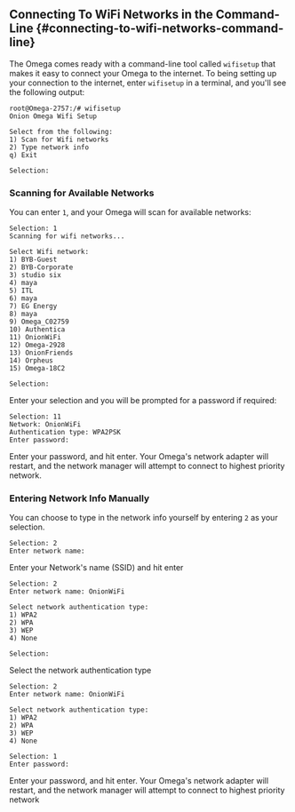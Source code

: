

## Connecting To WiFi Networks in the Command-Line {#connecting-to-wifi-networks-command-line}

The Omega comes ready with a command-line tool called `wifisetup` that makes it easy to connect your Omega to the internet. To being setting up your connection to the internet, enter `wifisetup` in a terminal, and you'll see the following output:

```
root@Omega-2757:/# wifisetup
Onion Omega Wifi Setup

Select from the following:
1) Scan for Wifi networks
2) Type network info
q) Exit

Selection:

```

### Scanning for Available Networks

You can enter `1`, and your Omega will scan for available networks:

```
Selection: 1
Scanning for wifi networks...

Select Wifi network:
1) BYB-Guest
2) BYB-Corporate
3) studio six
4) maya
5) ITL
6) maya
7) EG Energy
8) maya
9) Omega_C02759
10) Authentica
11) OnionWiFi
12) Omega-2928
13) OnionFriends
14) Orpheus
15) Omega-18C2

Selection:
```


Enter your selection and you will be prompted for a password if required:

```
Selection: 11
Network: OnionWiFi
Authentication type: WPA2PSK
Enter password:
```

Enter your password, and hit enter. Your Omega's network adapter will restart, and the network manager will attempt to connect to highest priority network.


### Entering Network Info Manually

You can choose to type in the network info yourself by entering `2` as your selection.

```
Selection: 2
Enter network name:
```
Enter your Network's name (SSID) and hit enter


```
Selection: 2
Enter network name: OnionWiFi

Select network authentication type:
1) WPA2
2) WPA
3) WEP
4) None

Selection:
```

Select the network authentication type

```
Selection: 2
Enter network name: OnionWiFi

Select network authentication type:
1) WPA2
2) WPA
3) WEP
4) None

Selection: 1
Enter password:
```

Enter your password, and hit enter. Your Omega's network adapter will restart, and the network manager will attempt to connect to highest priority network
